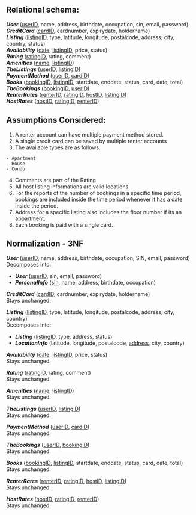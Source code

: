 ## **Relational schema:**  
***User*** (<ins>userID</ins>, name, address, birthdate, occupation, sin, email, password)  
***CreditCard*** (<ins>cardID</ins>, cardnumber, expirydate, holdername)  
***Listing*** (<ins>listingID</ins>, type, latitude, longitude, postalcode, address, city, country, status)  
***Availability*** (<ins>date</ins>, <ins>listingID</ins>, price, status)  
***Rating*** (<ins>ratingID</ins>, rating, comment)  
***Amenities*** (<ins>name</ins>, <ins>listingID</ins>)  
***TheListings*** (<ins>userID</ins>, <ins>listingID</ins>)  
***PaymentMethod*** (<ins>userID</ins>, <ins>cardID</ins>)  
***Books*** (<ins>bookingID</ins>, <ins>listingID</ins>, startdate, enddate, status, card, date, total)  
***TheBookings*** (<ins>bookingID</ins>, <ins>userID</ins>)  
***RenterRates*** (<ins>renterID</ins>, <ins>ratingID</ins>, <ins>hostID</ins>, <ins>listingID</ins>)  
***HostRates*** (<ins>hostID</ins>, <ins>ratingID</ins>, <ins>renterID</ins>)

## **Assumptions Considered:**  
1. A renter account can have multiple payment method stored.
2. A single credit card can be saved by multiple renter accounts
3. The available types are as follows:
  ```
  - Apartment 
  - House
  - Condo
  ```
4. Comments are part of the Rating
5. All host listing informations are valid locations.
6. For the reports of the number of bookings in a specific time period, bookings are included inside the time period whenever it has a date inside the period.
7. Address for a specific listing also includes the floor number if its an appartment.
8. Each booking is paid with a single card.

## Normalization - 3NF
***User*** (<ins>userID</ins>, name, address, birthdate, occupation, SIN, email, password)  
Decomposes into:  
  - ***User*** (<ins>userID</ins>, sin, email, password)
  - ***PersonalInfo*** (<ins>sin</ins>, name, address, birthdate, occupation)  

***CreditCard*** (<ins>cardID</ins>, cardnumber, expirydate, holdername)  
Stays unchanged.

***Listing*** (<ins>listingID</ins>, type, latitude, longitude, postalcode, address, city, country)  
Decomposes into:
  - ***Listing*** (<ins>listingID</ins>, type, address, status)  
  - ***LocationInfo*** (latitude, longitude, postalcode, <ins>address</ins>, city, country)  

***Availability*** (<ins>date</ins>, <ins>listingID</ins>, price, status)  
Stays unchanged.

***Rating*** (<ins>ratingID</ins>, rating, comment)  
Stays unchanged.

***Amenities*** (<ins>name</ins>, <ins>listingID</ins>)  
Stays unchanged.

***TheListings*** (<ins>userID</ins>, <ins>listingID</ins>)  
Stays unchanged.

***PaymentMethod*** (<ins>userID</ins>, <ins>cardID</ins>)  
Stays unchanged.

***TheBookings*** (<ins>userID</ins>, <ins>bookingID</ins>)  
Stays unchanged.

***Books*** (<ins>bookingID</ins>, <ins>listingID</ins>, startdate, enddate, status, card, date, total)  
Stays unchanged.

***RenterRates*** (<ins>renterID</ins>, <ins>ratingID</ins>, <ins>hostID</ins>, <ins>listingID</ins>)  
Stays unchanged.

***HostRates*** (<ins>hostID</ins>, <ins>ratingID</ins>, <ins>renterID</ins>)  
Stays unchanged.
